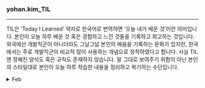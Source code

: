 ### yohan.kim_TIL
---
TIL은 ‘Today I Learned’ 약자로 한국어로 번역하면 ‘오늘 내가 배운 것’이란 의미입니다. 본인이 오늘 하루 배운 것 혹은 경험하고 느낀 것들을 기록하고 회고하는 것입니다.
외국에선 개발직군이 아니더라도 그날그날 본인의 배움을 기록하는 문화가 있지만, 한국에서는 주로 개발직군이 비교적 많이 사용하는 개념으로 정착하였다고 합니다.
사실 TIL엔 정해진 양식도 혹은 규칙도 존재하지 않습니다. 말 그대로 보여주기 위함이 아닌 본인의 스타일대로 본인이 오늘 하루 학습한 내용을 정리하고 복기하는 수단입니다.<br>

<details>
  <summary> Feb </summary>
  
  - [25/02/03](https://github.com/100-hours-a-week/yohan.kim_TIL/blob/main/Feb/2025-02-03.md)
  - [25/02/04](https://github.com/100-hours-a-week/yohan.kim_TIL/blob/main/Feb/2025-02-04.md)
  - [25/02/05](https://github.com/100-hours-a-week/yohan.kim_TIL/blob/main/Feb/2025-02-05.md)
  
</details>
